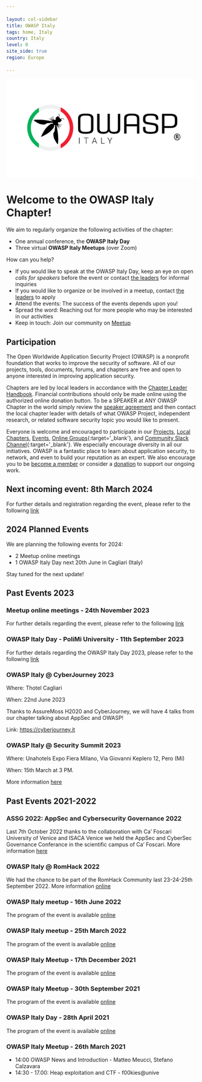 ```yaml
---

layout: col-sidebar
title: OWASP Italy
tags: home, Italy
country: Italy
level: 0
site_side: true
region: Europe

---
```


 <img src="https://github.com/OWASP/www-chapter-italy/blob/b4b0477df57261173c75253dafb5a424afbec161/assets/images/owsapitalia.jpg?raw=true" width=800/>  

# Welcome to the OWASP Italy Chapter!

We aim to regularly organize the following activities of the chapter:
* One annual conference, the **OWASP Italy Day**
* Three virtual **OWASP Italy Meetups** (over Zoom)

How can you help?
* If you would like to speak at the OWASP Italy Day, keep an eye on open *calls for speakers* before the event or contact [the leaders](mailto:owasp-italy@owasp.org) for informal inquiries
* If you would like to organize or be involved in a meetup, contact [the leaders](mailto:owasp-italy@owasp.org) to apply
* Attend the events: The success of the events depends upon you!
* Spread the word: Reaching out for more people who may be interested in our activities
* Keep in touch: Join our community on [Meetup](https://www.meetup.com/owasp-italy-meetup-group/)

## Participation
The Open Worldwide Application Security Project (OWASP) is a nonprofit foundation that works to improve the security of software. All of our projects, tools, documents, forums, and chapters are free and open to anyone interested in improving application security. 

Chapters are led by local leaders in accordance with the [Chapter Leader Handbook](/www-policy/rules-of-procedure/chapter-handbook). Financial contributions should only be made online using the authorized online donation button. To be a SPEAKER at ANY OWASP Chapter in the world simply review the [speaker agreement](/www-policy/speaker-agreement) and then contact the local chapter leader with details of what OWASP Project, independent research, or related software security topic you would like to present.

Everyone is welcome and encouraged to participate in our [Projects](/projects), [Local Chapters](/chapters), [Events](/events), [Online Groups](https://groups.google.com/a/owasp.com/){:target='_blank'}, and [Community Slack Channel](https://owasp.slack.com/){:target='_blank'}. We especially encourage diversity in all our initiatives. OWASP is a fantastic place to learn about application security, to network, and even to build your reputation as an expert. We also encourage you to be [become a member](/membership) or consider a [donation](/donate) to support our ongoing work.

## Next incoming event: 8th March 2024
For further details and registration regarding the event, please refer to the following [link](https://owasp.org/www-chapter-italy/events/owaspitaly-2024-03-08)

## 2024 Planned Events
We are planning the following events for 2024:
- 2 Meetup online meetings
- 1 OWASP Italy Day next 20th June in Cagliari (Italy)

Stay tuned for the next update!  


## Past Events 2023

### Meetup online meetings - 24th November 2023
For further details regarding the event, please refer to the following [link](https://owasp.org/www-chapter-italy/events/owaspit-24112023)

### OWASP Italy Day - PoliMi University - 11th September 2023

For further details regarding the OWASP Italy Day 2023, please refer to the following [link](https://owasp.org/www-chapter-italy/events/OWASPItalyDay2023)


### OWASP Italy @ CyberJourney 2023

Where: Thotel Cagliari

When: 22nd  June 2023

Thanks to AssureMoss H2020 and CyberJourney, we will have 4 talks from our chapter talking about AppSec and OWASP!

Link: https://cyberjourney.it

### OWASP Italy @ Security Summit 2023
Where: Unahotels Expo Fiera Milano, Via Giovanni Keplero 12, Pero (Mi)

When: 15th March at 3 PM.

More information [here](https://securitysummit.it/eventi/milano-2023/sessioni/seminario-a-cura-del-capitolo-italiano-di-owasp)

## Past Events 2021-2022

### ASSG 2022: AppSec and Cybersecurity Governance 2022
Last 7th October 2022 thanks to the collaboration with Ca’ Foscari University of Venice and ISACA Venice we held the AppSec and CyberSec Governance Conferance in the scientific campus of Ca’ Foscari. 
More information [here](https://sites.google.com/owasp.org/assg2022)

### OWASP Italy @ RomHack 2022
We had the chance to be part of the RomHack Community last 23-24-25th September 2022.
More information [online](https://romhack.camp)  


### OWASP Italy meetup - 16th June 2022
The program of the event is available [online](https://owasp.org/www-chapter-italy/events/owasp-16062022)

### OWASP Italy meetup - 25th March 2022
The program of the event is available [online](https://owasp.org/www-chapter-italy/events/owasp-meetup-25022022)

### OWASP Italy Meetup - 17th December 2021
The program of the event is available [online](https://owasp.org/www-chapter-italy/events/owasp-meetup-171221)

### OWASP Italy Meetup - 30th September 2021
The program of the event is available [online](https://owasp.org/www-chapter-italy/events/owasp-meetup-210930)

### OWASP Italy Day - 28th April 2021
The program of the event is available [online](/www-chapter-italy/events/owasp-day-210428)

### OWASP Italy Meetup - 26th March 2021
- 14:00 OWASP News and Introduction - Matteo Meucci, Stefano Calzavara
- 14:30 - 17.00: Heap exploitation and CTF - f00kies@unive

